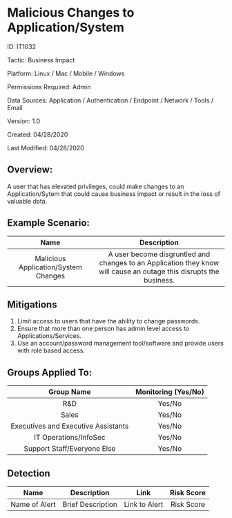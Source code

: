 # **Malicious Changes to Application/System**

ID: IT1032

Tactic: Business Impact

Platform: Linux / Mac / Mobile / Windows

Permissions Required: Admin

Data Sources: Application / Authentication / Endpoint / Network / Tools / Email

Version: 1.0

Created: 04/28/2020

Last Modified: 04/28/2020


## **Overview:**
A user that has elevated privileges, could make changes to an Application/Sytem that could cause business impact or result in the loss of valuable data. 

## **Example Scenario:**

| Name | Description |
| :---:| :---:|
| Malicious Application/System Changes | A user become disgruntled and changes to an Application they know will cause an outage this disrupts the business.  |



## **Mitigations**
1. Limit access to users that have the ability to change passwords.
2. Ensure that more than one person has admin level access to Applications/Services. 
3. Use an account/password management tool/software and provide users with role based access. 



## **Groups Applied To:**
| Group Name | Monitoring (Yes/No) |
| :---: | :---:|
| R&D	| Yes/No |
| Sales | Yes/No |
| Executives and Executive Assistants |	Yes/No |
| IT Operations/InfoSec	| Yes/No |
|Support Staff/Everyone Else | Yes/No|

## **Detection**
| Name | Description | Link | Risk Score |
| :---: | :---:|:---: | :---:|
| Name of Alert | Brief Description | Link to Alert | Risk Score|  





